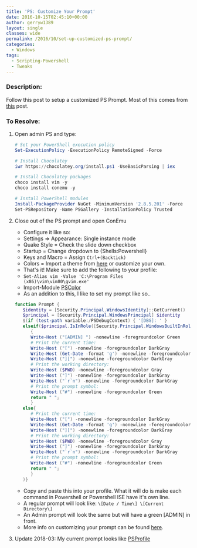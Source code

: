 ```yaml
---
title: 'PS: Customize Your Prompt'
date: 2016-10-15T02:45:10+00:00
author: gerryw1389
layout: single
classes: wide
permalink: /2016/10/set-up-customized-ps-prompt/
categories:
  - Windows
tags:
  - Scripting-Powershell
  - Tweaks
---
```

<!--more-->

### Description:

Follow this post to setup a customized PS Prompt. Most of this comes from [this](https://hodgkins.io/ultimate-powershell-prompt-and-git-setup) post.

### To Resolve:

1. Open admin PS and type:

   ```powershell
   # Set your PowerShell execution policy
   Set-ExecutionPolicy -ExecutionPolicy RemoteSigned -Force

   # Install Chocolatey
   iwr https://chocolatey.org/install.ps1 -UseBasicParsing | iex

   # Install Chocolatey packages
   choco install vim -y
   choco install conemu -y

   # Install PowerShell modules
   Install-PackageProvider NuGet -MinimumVersion '2.8.5.201' -Force
   Set-PSRepository -Name PSGallery -InstallationPolicy Trusted
   ```

2. Close out of the PS prompt and open ConEmu

   - Configure it like so:  
   - Settings => Appearance: Single instance mode  
   - Quake Style = Check the slide down checkbox  
   - Startup = Change dropdown to {Shells:Powershell}  
   - Keys and Macro = Assign `Ctrl+(Backtick)`
   - Colors = Import a theme from [here](https://github.com/joonro/ConEmu-Color-Themes) or customize your own.
   - That's it! Make sure to add the following to your profile:
   - `Set-Alias vim -Value 'C:\Program Files (x86)\vim\vim80\gvim.exe'`
   - Import-Module [PSColor](https://github.com/Davlind/PSColor)
   - As an addition to this, I like to set my prompt like so..

   ```powershell
   function Prompt {
      $identity = [Security.Principal.WindowsIdentity]::GetCurrent()
      $principal = [Security.Principal.WindowsPrincipal] $identity
      $(if (test-path variable:/PSDebugContext) { '[DBG]: ' }
      elseif($principal.IsInRole([Security.Principal.WindowsBuiltInRole] "Administrator"))
         {
         Write-Host ("[ADMIN] ") -nonewline -foregroundcolor Green
         # Print the current time:
         Write-Host ("[") -nonewline -foregroundcolor DarkGray
         Write-Host (Get-Date -format 'g') -nonewline -foregroundcolor Gray
         Write-Host ("][") -nonewline -foregroundcolor DarkGray
         # Print the working directory:
         Write-Host ($PWD) -nonewline -foregroundcolor Gray
         Write-Host ("]") -nonewline -foregroundcolor DarkGray
         Write-Host ("`r`n") -nonewline -foregroundcolor DarkGray
         # Print the prompt symbol:
         Write-Host ("#") -nonewline -foregroundcolor Green
         return " ";
         }
      else{
         # Print the current time:
         Write-Host ("[") -nonewline -foregroundcolor DarkGray
         Write-Host (Get-Date -format 'g') -nonewline -foregroundcolor Gray
         Write-Host ("][") -nonewline -foregroundcolor DarkGray
         # Print the working directory:
         Write-Host ($PWD) -nonewline -foregroundcolor Gray
         Write-Host ("]") -nonewline -foregroundcolor DarkGray
         Write-Host ("`r`n") -nonewline -foregroundcolor DarkGray
         # Print the prompt symbol:
         Write-Host ("#") -nonewline -foregroundcolor Green
         return " ";
         }
      )}
   ```

   - Copy and paste this into your profile. What it will do is make each command in Powershell or Powershell ISE have it's own line.
   - A regular prompt will look like: `\[Date / Time\] \[Current Directory\]`
   - An Admin prompt will look the same but will have a green [ADMIN] in front.
   - More info on customizing your prompt can be found [here](https://technet.microsoft.com/en-us/library/hh847739.aspx).

2. Update 2018-03: My current prompt looks like [PSProfile](https://github.com/gerryw1389/powershell/blob/master/Other/psprofile.ps1)


